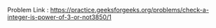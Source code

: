 Problem Link : https://practice.geeksforgeeks.org/problems/check-a-integer-is-power-of-3-or-not3850/1